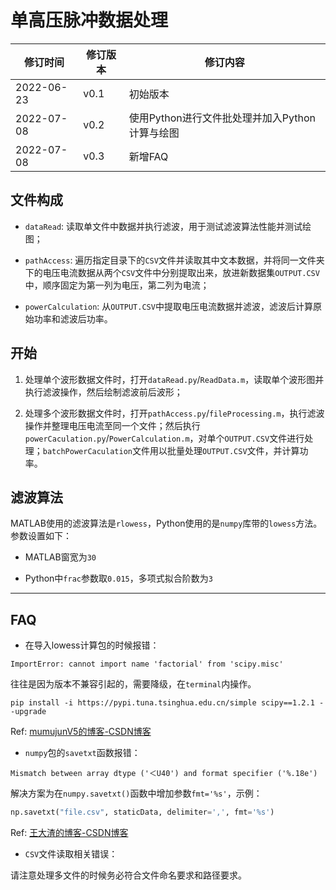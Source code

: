 # 单高压脉冲数据处理

| 修订时间   | 修订版本 | 修订内容 |
| ---       | ---      | --- |
|2022-06-23 | v0.1      |初始版本|
|2022-07-08 | v0.2      |使用Python进行文件批处理并加入Python计算与绘图|
|2022-07-08 | v0.3      |新增FAQ|

## 文件构成

- `dataRead`: 读取单文件中数据并执行滤波，用于测试滤波算法性能并测试绘图；

- `pathAccess`: 遍历指定目录下的`CSV`文件并读取其中文本数据，并将同一文件夹下的电压电流数据从两个`CSV`文件中分别提取出来，放进新数据集`OUTPUT.CSV`中，顺序固定为第一列为电压，第二列为电流；

- `powerCalculation`: 从`OUTPUT.CSV`中提取电压电流数据并滤波，滤波后计算原始功率和滤波后功率。 

## **开始**

1. 处理单个波形数据文件时，打开`dataRead.py`/`ReadData.m`，读取单个波形图并执行滤波操作，然后绘制滤波前后波形；

2. 处理多个波形数据文件时，打开`pathAccess.py`/`fileProcessing.m`，执行滤波操作并整理电压电流至同一个文件；然后执行`powerCaculation.py`/`PowerCalculation.m`，对单个`OUTPUT.CSV`文件进行处理；`batchPowerCaculation`文件用以批量处理`OUTPUT.CSV`文件，并计算功率。

## 滤波算法

MATLAB使用的滤波算法是`rlowess`，Python使用的是`numpy`库带的`lowess`方法。参数设置如下：

- MATLAB窗宽为`30`

- Python中`frac`参数取`0.015`，多项式拟合阶数为`3`

---

## FAQ

* 在导入lowess计算包的时候报错：

```
ImportError: cannot import name 'factorial' from 'scipy.misc'
```

往往是因为版本不兼容引起的，需要降级，在`terminal`内操作。

```
pip install -i https://pypi.tuna.tsinghua.edu.cn/simple scipy==1.2.1 --upgrade
```

Ref: [mumujunV5的博客-CSDN博客](https://blog.csdn.net/youruolinmc/article/details/104548407/)

* `numpy`包的`savetxt`函数报错：

```
Mismatch between array dtype ('＜U40') and format specifier ('%.18e')
```

解决方案为在`numpy.savetxt()`函数中增加参数`fmt='%s'`，示例：

```python
np.savetxt("file.csv", staticData, delimiter=',', fmt='%s')
```

Ref: [王大渣的博客-CSDN博客](https://blog.csdn.net/qq_41221841/article/details/109571665)

* `CSV`文件读取相关错误：

请注意处理多文件的时候务必符合文件命名要求和路径要求。